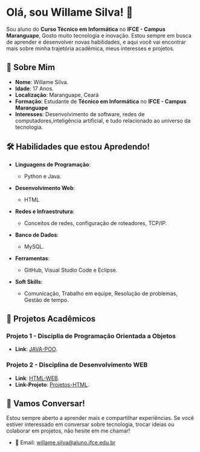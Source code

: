 # Olá, sou Willame Silva! 👋

Sou aluno do **Curso Técnico em Informática** no **IFCE - Campus Maranguape**, Gosto muito tecnologia e inovação. Estou sempre em busca de aprender e desenvolver novas habilidades, e aqui você vai encontrar mais sobre minha trajetória acadêmica, meus interesses e projetos.

## 🌱 Sobre Mim

- **Nome**: Willame Silva.
- **Idade**: 17 Anos.
- **Localização**: Maranguape, Ceará
- **Formação**: Estudante de **Técnico em Informática** no **IFCE - Campus Maranguape**
- **Interesses**: Desenvolvimento de software, redes de computadores,inteligência artificial, e tudo relacionado ao universo da tecnologia.

## 🛠️ Habilidades que estou Apredendo!

- **Linguagens de Programação**:
  - Python e Java.
  
- **Desenvolvimento Web**:
  - HTML
  
- **Redes e Infraestrutura**:
  - Conceitos de redes, configuração de roteadores, TCP/IP.

- **Banco de Dados**:
  - MySQL.

- **Ferramentas**:
  - GitHub, Visual Studio Code e Eclipse.

- **Soft Skills**:
  - Comunicação, Trabalho em equipe, Resolução de problemas, Gestão de tempo.

## 💼 Projetos Acadêmicos

### Projeto 1 - Disciplia de Programação Orientada a Objetos
- **Link**: [JAVA-POO](https://github.com/willamesilvaof/CTI-P7-POO-20242-LISTA01).

### Projeto 2 - Disciplina de Desenvolvimento WEB
- **Link**: [HTML-WEB](https://github.com/willamesilvaof/Atividades-WEB-I---HTML).
- **Link-Projeto**: [Projetos-HTML](https://github.com/willamesilvaof/Projetos-WEB-I-HTML).


## 💬 Vamos Conversar!

Estou sempre aberto a aprender mais e compartilhar experiências. Se você estiver interessado em conversar sobre tecnologia, trocar ideias ou colaborar em projetos, não hesite em me chamar!

- 📧 Email: [willame.silva@aluno.ifce.edu.br](willame.silva@aluno.ifce.edu.br)
